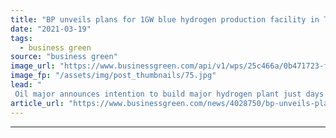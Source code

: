 ```yaml
---
title: "BP unveils plans for 1GW blue hydrogen production facility in Tees Valley"
date: "2021-03-19"
tags: 
  - business green
source: "business green"
image_url: "https://www.businessgreen.com/api/v1/wps/25c466a/0b471723-f7f9-49ac-99aa-86fec708459f/6/the-teesworks-site-jpg-img-835-medium-185x114.jpg"
image_fp: "/assets/img/post_thumbnails/75.jpg"
lead: "
 Oil major announces intention to build major hydrogen plant just days after government grants funding for carbon transportation and storage network in region ..."
article_url: "https://www.businessgreen.com/news/4028750/bp-unveils-plans-1gw-blue-hydrogen-production-facility-tees-valley"
---
```


---
